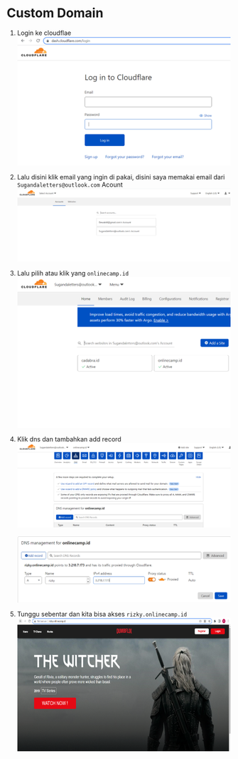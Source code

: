 # Custom Domain

1. Login ke cloudflae
   <br>
   <img src=".image/1.PNG">
   <br>
   
2. Lalu disini klik email yang ingin di pakai, disini saya memakai email dari `Sugandaletters@outlook.com` Acount
   <br>
   <img src=".image/2.PNG">
   <br>
   
3. Lalu pilih atau klik yang `onlinecamp.id`
   <br>
   <img src=".image/3.PNG">
   <br>
4. Klik dns dan tambahkan add record 
   <br>
   <img src=".image/4.PNG">
   <br>
   <br>
   <img src=".image/4_1.PNG">
   <br>
5. Tunggu sebentar dan kita bisa akses `rizky.onlinecamp.id`
   <br>
   <img src=".image/5.PNG" height=300>
   <br>